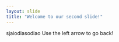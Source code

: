 ```yaml
---
layout: slide
title: "Welcome to our second slide!"
---
```

sjaiodiasodiao
Use the left arrow to go back!
